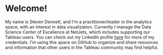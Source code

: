 # Welcome!

My name is Steven Dennett, and I'm a practitioner/leader in the analytics space, with an interest in data visualization. Currently I manage the Data Science Center of Excellence at NetJets, which includes supporting our Tableau users. You can check out my LinkedIn profile [here](https://www.linkedin.com/in/stevendennett/) for more of my credentials. I'm using this space on GitHub to organize and share resources and information that other users in the Tableau community may find helpful.

